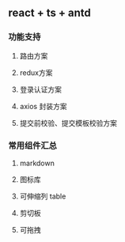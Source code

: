 ## react + ts + antd

### 功能支持

1. 路由方案

2. redux方案

3. 登录认证方案

4. axios 封装方案

5. 提交前校验、提交模板校验方案

### 常用组件汇总

1. markdown

2. 图标库

3. 可伸缩列 table

4. 剪切板

5. 可拖拽
